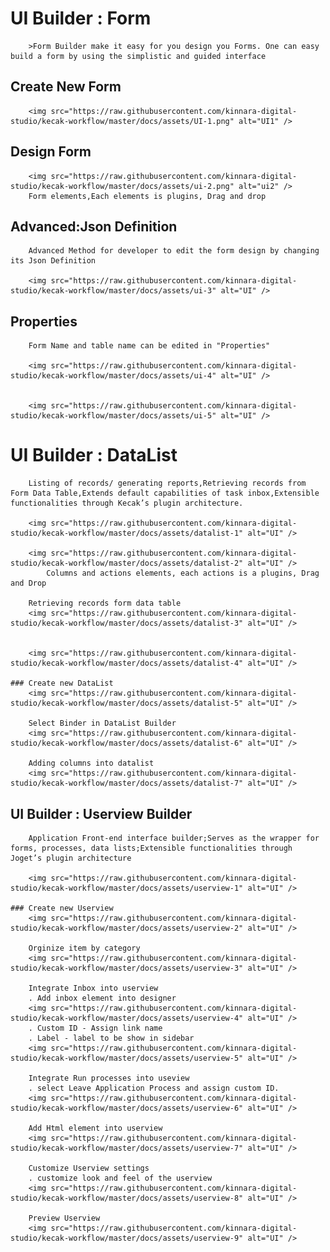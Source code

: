 # UI Builder : Form
		>Form Builder make it easy for you design you Forms. One can easy build a form by using the simplistic and guided interface
## Create New Form

		
		<img src="https://raw.githubusercontent.com/kinnara-digital-studio/kecak-workflow/master/docs/assets/UI-1.png" alt="UI1" />
## Design Form 

		<img src="https://raw.githubusercontent.com/kinnara-digital-studio/kecak-workflow/master/docs/assets/ui-2.png" alt="ui2" />
		Form elements,Each elements is plugins, Drag and drop
## Advanced:Json Definition 
		Advanced Method for developer to edit the form design by changing its Json Definition 
		
		<img src="https://raw.githubusercontent.com/kinnara-digital-studio/kecak-workflow/master/docs/assets/ui-3" alt="UI" />
## Properties 
		Form Name and table name can be edited in "Properties"
	
		<img src="https://raw.githubusercontent.com/kinnara-digital-studio/kecak-workflow/master/docs/assets/ui-4" alt="UI" />
		
		
		<img src="https://raw.githubusercontent.com/kinnara-digital-studio/kecak-workflow/master/docs/assets/ui-5" alt="UI" />

# UI Builder : DataList 
		Listing of records/ generating reports,Retrieving records from Form Data Table,Extends default capabilities of task inbox,Extensible functionalities through Kecak’s plugin architecture.
		
		<img src="https://raw.githubusercontent.com/kinnara-digital-studio/kecak-workflow/master/docs/assets/datalist-1" alt="UI" />
		
		<img src="https://raw.githubusercontent.com/kinnara-digital-studio/kecak-workflow/master/docs/assets/datalist-2" alt="UI" />
			Columns and actions elements, each actions is a plugins, Drag and Drop
		
		Retrieving records form data table
		<img src="https://raw.githubusercontent.com/kinnara-digital-studio/kecak-workflow/master/docs/assets/datalist-3" alt="UI" />
		
		
		<img src="https://raw.githubusercontent.com/kinnara-digital-studio/kecak-workflow/master/docs/assets/datalist-4" alt="UI" />
	
	### Create new DataList
		<img src="https://raw.githubusercontent.com/kinnara-digital-studio/kecak-workflow/master/docs/assets/datalist-5" alt="UI" />
	
		Select Binder in DataList Builder
		<img src="https://raw.githubusercontent.com/kinnara-digital-studio/kecak-workflow/master/docs/assets/datalist-6" alt="UI" />
	
		Adding columns into datalist
		<img src="https://raw.githubusercontent.com/kinnara-digital-studio/kecak-workflow/master/docs/assets/datalist-7" alt="UI" />

## UI Builder : Userview Builder
		Application Front-end interface builder;Serves as the wrapper for forms, processes, data lists;Extensible functionalities through Joget’s plugin architecture
		
		<img src="https://raw.githubusercontent.com/kinnara-digital-studio/kecak-workflow/master/docs/assets/userview-1" alt="UI" />
		
	### Create new Userview	
		<img src="https://raw.githubusercontent.com/kinnara-digital-studio/kecak-workflow/master/docs/assets/userview-2" alt="UI" />
		
		Orginize item by category 
		<img src="https://raw.githubusercontent.com/kinnara-digital-studio/kecak-workflow/master/docs/assets/userview-3" alt="UI" />
		
		Integrate Inbox into userview 
		. Add inbox element into designer 
		<img src="https://raw.githubusercontent.com/kinnara-digital-studio/kecak-workflow/master/docs/assets/userview-4" alt="UI" />
		. Custom ID - Assign link name 
		. Label - label to be show in sidebar
		<img src="https://raw.githubusercontent.com/kinnara-digital-studio/kecak-workflow/master/docs/assets/userview-5" alt="UI" />
		
		Integrate Run processes into useview 
		. select Leave Application Process and assign custom ID.
		<img src="https://raw.githubusercontent.com/kinnara-digital-studio/kecak-workflow/master/docs/assets/userview-6" alt="UI" />
		
		Add Html element into userview
		<img src="https://raw.githubusercontent.com/kinnara-digital-studio/kecak-workflow/master/docs/assets/userview-7" alt="UI" />
		
		Customize Userview settings
		. customize look and feel of the userview
		<img src="https://raw.githubusercontent.com/kinnara-digital-studio/kecak-workflow/master/docs/assets/userview-8" alt="UI" />
		
		Preview Userview
		<img src="https://raw.githubusercontent.com/kinnara-digital-studio/kecak-workflow/master/docs/assets/userview-9" alt="UI" />
